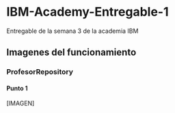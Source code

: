 # IBM-Academy-Entregable-1
Entregable de la semana 3 de la academia IBM

## Imagenes del funcionamiento

### ProfesorRepository
#### Punto 1
[IMAGEN]
